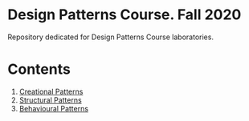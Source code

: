 # Design Patterns Course. Fall 2020

Repository dedicated for Design Patterns Course laboratories.

# Contents

1. [Creational Patterns](https://github.com/afishr/design-patterns-labs/tree/master/creational-patterns)
1. [Structural Patterns](https://github.com/afishr/design-patterns-labs/tree/master/structural-patterns)
1. [Behavioural Patterns](https://github.com/afishr/design-patterns-labs/tree/master/behavioural-patterns)